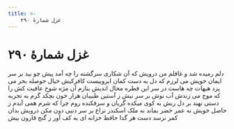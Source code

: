 ```yaml
---
title: >-
    غزل شمارهٔ ۲۹۰
---
```

# غزل شمارهٔ ۲۹۰

دلم رمیده شد و غافلم من درویش
که آن شکاری سرگشته را چه آمد پیش
چو بید بر سر ایمان خویش می لرزم
که دل به دست کمان ابروییست کافرکیش
خیال حوصله بحر می پزد هیهات
چه هاست در سر این قطره محال اندیش
بنازم آن مژه شوخ عافیت کش را
که موج می زندش آب نوش بر سر نیش
ز آستین طبیبان هزار خون بچکد
گرم به تجربه دستی نهند بر دل ریش
به کوی میکده گریان و سرفکنده روم
چرا که شرم همی آیدم ز حاصل خویش
نه عمر خضر بماند نه ملک اسکندر
نزاع بر سر دنیی دون مکن درویش
بدان کمر نرسد دست هر گدا حافظ
خزانه ای به کف آور ز گنج قارون بیش
